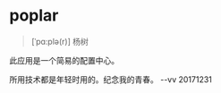 # poplar

> [ˈpɑ:plə(r)]  杨树

此应用是一个简易的配置中心。

所用技术都是年轻时用的。纪念我的青春。
                        --vv
                        20171231
